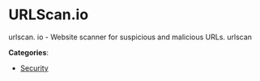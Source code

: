 # URLScan.io


urlscan. io - Website scanner for suspicious and malicious URLs.  urlscan



**Categories**:
- [Security](https://github.com/apis-list/apis-list#security)




